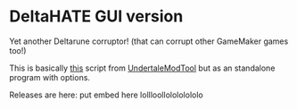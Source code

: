 # DeltaHATE GUI version
Yet another Deltarune corruptor! (that can corrupt other GameMaker games too!)

This is basically [this](https://github.com/krzys-h/UndertaleModTool/blob/master/UndertaleModTool/SampleScripts/DeltaHATE.csx) script from [UndertaleModTool](https://github.com/krzys-h/UndertaleModTool/) but as an standalone program with options.

Releases are here: put embed here lollloollolololololo